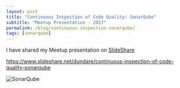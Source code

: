 ```yaml
---
layout: post
title: "Continuous Inspection of Code Quality: SonarQube"
subtitle: "Meetup Presentation - 2017"
permalink: /blog/continuous-inspection-sonarqube/
tags: [sonarqube]
---
```


I have shared my Meetup presentation on [SlideShare](https://www.slideshare.net/dundare/continuous-inspection-of-code-quality-sonarqube)

https://www.slideshare.net/dundare/continuous-inspection-of-code-quality-sonarqube

![SonarQube]("../img/meetup-1.PNG" "Continuous Inspection of Code Quality")

<br/>
